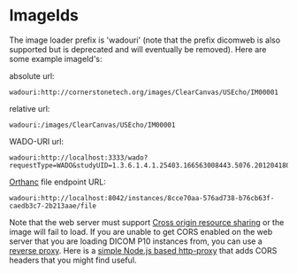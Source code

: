 # ImageIds

The image loader prefix is 'wadouri' (note that the prefix dicomweb is also supported but is deprecated and will eventually
be removed). Here are some example imageId's:

absolute url:

```
wadouri:http://cornerstonetech.org/images/ClearCanvas/USEcho/IM00001
```

relative url:

```
wadouri:/images/ClearCanvas/USEcho/IM00001
```

WADO-URI url:

```
wadouri:http://localhost:3333/wado?requestType=WADO&studyUID=1.3.6.1.4.1.25403.166563008443.5076.20120418075541.1&seriesUID=1.3.6.1.4.1.25403.166563008443.5076.20120418075541.2&objectUID=1.3.6.1.4.1.25403.166563008443.5076.20120418075557.1&contentType=application%2Fdicom&transferSyntax=1.2.840.10008.1.2.1
```

[Orthanc](http://www.orthanc-server.com/) file endpoint URL:

```
wadouri:http://localhost:8042/instances/8cce70aa-576ad738-b76cb63f-caedb3c7-2b213aae/file
```

Note that the web server must support [Cross origin resource sharing](http://en.wikipedia.org/wiki/Cross-origin_resource_sharing)
or the image will fail to load. If you are unable to get CORS enabled on the web server that you are loading DICOM P10
instances from, you can use a [reverse proxy](http://en.wikipedia.org/wiki/Reverse_proxy). Here is a
[simple Node.js based http-proxy](http://chafey.blogspot.com/2014/09/working-around-cors.html) that adds CORS headers
that you might find useful.

